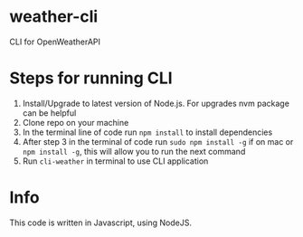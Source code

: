 # weather-cli
CLI for OpenWeatherAPI

# Steps for running CLI

1. Install/Upgrade to latest version of Node.js. For upgrades nvm package can be helpful
2. Clone repo on your machine
3. In the terminal line of code run `npm install` to install dependencies
4. After step 3 in the terminal of code run `sudo npm install -g` if on mac or `npm install -g`, this will allow you to run the next command
5. Run `cli-weather` in terminal to use CLI application

# Info 
This code is written in Javascript, using NodeJS. 
